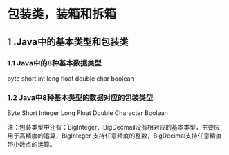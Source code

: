 # 包装类，装箱和拆箱

## 1 .Java中的基本类型和包装类

### 1.1 Java中的8种基本数据类型

byte   short    int       long     float    double    char       boolean

### 1.2 Java中8种基本类型的数据对应的包装类型

Byte   Short    Integer   Long     Float    Double   Character   Boolean

注：包装类型中还有：BigInteger、BigDecmail没有相对应的基本类型，主要应用于高精度的运算，BigInteger 支持任意精度的整数，BigDecimal支持任意精度带小数点的运算。

